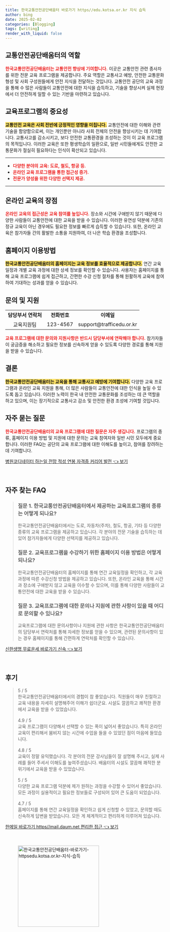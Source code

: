 ```yaml
---
title: 한국교통안전공단배움터 바로가기 https//edu.kotsa.or.kr 지식 습득
author: bing
date: 2025-02-02
categories: [Blogging]
tags: [writing]
render_with_liquid: false
---
```



<h2 id='교통안전공단배움터의 역할'>교통안전공단배움터의 역할</h2>

<p><b><span style="color: #ee2323;">한국교통안전공단배움터는 교통안전 향상에 기여합니다.</span></b> 이곳은 교통안전 관련 종사자를 위한 전문 교육 프로그램을 제공합니다. 주요 역할은 교통사고 예방, 안전한 교통문화 형성 및 사회 구성원들에게 안전 지식을 전달하는 것입니다. 교통안전 공단의 교육 과정을 통해 수 많은 사람들이 교통안전에 대한 지식을 습득하고, 기술을 향상시켜 실제 현장에서 더 안전하게 일할 수 있는 기반을 마련하고 있습니다.</p>

<h2 id='교육프로그램의 중요성'>교육프로그램의 중요성</h2>

<p><b><span style="background-color: #ffe066;">교통안전 교육은 사회 전반에 긍정적인 영향을 미칩니다.</span></b> 교통안전에 대한 이해와 관련 기술을 함양함으로써, 이는 개인뿐만 아니라 사회 전체의 안전을 향상시키는 데 기여합니다. 교통사고를 감소시키고, 보다 안전한 교통환경을 조성하는 것이 이 교육 프로그램의 목적입니다. 이러한 교육은 또한 평생학습의 일환으로, 일반 시민들에게도 안전한 교통문화가 절실히 필요하다는 인식이 확산되고 있습니다.</p>

<hr />

<ul>
    <li><b><span style="color: #ee2323;">다양한 분야의 교육: 도로, 철도, 항공 등.</span></b></li>
    <li><b><span style="color: #ee2323;">온라인 교육 프로그램을 통한 접근성 증가.</span></b></li>
    <li><b><span style="color: #ee2323;">전문가 양성을 위한 다양한 선택지 제공.</span></b></li>
</ul>

<hr />

<h2 id='온라인 교육의 장점'>온라인 교육의 장점</h2>

<p><b><span style="color: #ee2323;">온라인 교육의 접근성은 교육 참여를 높입니다.</span></b> 장소와 시간에 구애받지 않기 때문에 다양한 사람들이 교통안전에 대한 교육을 받을 수 있습니다. 이러한 유연성 덕분에 기존의 정규 교육이 아닌 경우에도 필요한 정보를 빠르게 습득할 수 있습니다. 또한, 온라인 교육은 참가자들 간의 활발한 소통을 지원하여, 더 나은 학습 환경을 조성합니다.</p>

<h2 id='홈페이지 이용방법'>홈페이지 이용방법</h2>

<p><b><span style="background-color: #ffe066;">한국교통안전공단배움터의 홈페이지는 교육 정보를 효율적으로 제공합니다.</span></b> 연간 교육일정과 개별 교육 과정에 대한 상세 정보를 확인할 수 있습니다. 사용자는 홈페이지를 통해 교육 프로그램에 쉽게 접근하고, 간편한 수강 신청 절차를 통해 원활하게 교육에 참여하여 기대하는 성과를 얻을 수 있습니다.</p>

<h2 id='문의 및 지원'>문의 및 지원</h2>

<table>
    <tr>
        <td style="text-align: center; height: 17px;"><b>담당부서 연락처</b></td>
        <td style="text-align: center; height: 17px;"><b>전화번호</b></td>
        <td style="text-align: center; height: 17px;"><b>이메일</b></td>
    </tr>
    <tr>
        <td style="text-align: center; height: 17px;">교육지원팀</td>
        <td style="text-align: center; height: 17px;">123-4567</td>
        <td style="text-align: center; height: 17px;">support@trafficedu.or.kr</td>
    </tr>
</table>

<p><b><span style="color: #ee2323;">교육 프로그램에 대한 문의와 지원사항은 반드시 담당부서에 연락해야 합니다.</span></b> 참가자들이 궁금증을 해소하고 필요한 정보를 신속하게 얻을 수 있도록 다양한 경로를 통해 지원을 받을 수 있습니다.</p>

<h2 id='결론'>결론</h2>

<p><b><span style="background-color: #ffe066;">한국교통안전공단배움터는 교육을 통해 교통사고 예방에 기여합니다.</span></b> 다양한 교육 프로그램과 온라인 교육 지원을 통해, 더 많은 사람들이 교통안전에 대한 인식을 높일 수 있도록 돕고 있습니다. 이러한 노력이 한국 내 안전한 교통문화를 조성하는 데 큰 역할을 하고 있으며, 이는 장기적으로 교통사고 감소 및 안전한 환경 조성에 기여할 것입니다.</p>

<h2 id='자주 묻는 질문'>자주 묻는 질문</h2>

<p><b><span style="color: #ee2323;">한국교통안전공단배움터의 교육 프로그램에 대한 질문은 자주 생깁니다.</span></b> 프로그램의 종류, 홈페이지 이용 방법 및 지원에 대한 문의는 교육 참여자와 일반 시민 모두에게 중요합니다. 이러한 FAQ는 공단의 교육 프로그램에 대한 이해도를 높이고, 참여를 장려하는 데 기여합니다.</p>


<p><a class="click-button" title="병원코디네이터 하는일 전망 적성 연봉 자격증 커리어 발전" href="https://aptwhite.github.io/posts/%EB%B3%91%EC%9B%90%EC%BD%94%EB%94%94%EB%84%A4%EC%9D%B4%ED%84%B0-%ED%95%98%EB%8A%94%EC%9D%BC-%EC%A0%84%EB%A7%9D-%EC%A0%81%EC%84%B1-%EC%97%B0%EB%B4%89-%EC%9E%90%EA%B2%A9%EC%A6%9D-%EC%BB%A4%EB%A6%AC%EC%96%B4-%EB%B0%9C%EC%A0%84/" rel="dofollow">병원코디네이터 하는일 전망 적성 연봉 자격증 커리어 발전 👈 보기</a></p><br>
<h2 id='자주_찾는_FAQ'>자주 찾는 FAQ</h2>
<div itemscope="" itemtype="https://schema.org/FAQPage"> 
<blockquote> 
<div itemscope="" itemprop="mainEntity" itemtype="https://schema.org/Question"> 
<h3 itemprop="name">질문 1. 한국교통안전공단배움터에서 제공하는 교육프로그램의 종류는 어떻게 되나요?</h3> 
<div itemscope="" itemprop="acceptedAnswer" itemtype="https://schema.org/Answer"> 
<span itemprop="text"> 
<p>한국교통안전공단배움터에서는 도로, 자동차(주차), 철도, 항공, 기타 등 다양한 종류의 교육 프로그램을 제공하고 있습니다. 각 분야의 전문 기술을 습득하는 데 있어 참가자들에게 다양한 선택지를 제공하고 있습니다.</p> 
</span> 
</div> 
</div> 

<div itemscope="" itemprop="mainEntity" itemtype="https://schema.org/Question"> 
<h3 itemprop="name">질문 2. 교육프로그램을 수강하기 위한 홈페이지 이용 방법은 어떻게 되나요?</h3> 
<div itemscope="" itemprop="acceptedAnswer" itemtype="https://schema.org/Answer"> 
<span itemprop="text"> 
<p>한국교통안전공단배움터의 홈페이지를 통해 연간 교육일정을 확인하고, 각 교육과정에 따른 수강신청 방법을 제공하고 있습니다. 또한, 온라인 교육을 통해 시간과 장소에 구애받지 않고 교육을 이수할 수 있으며, 이를 통해 다양한 사람들이 교통안전에 대한 교육을 받을 수 있습니다.</p> 
</span> 
</div> 
</div> 

<div itemscope="" itemprop="mainEntity" itemtype="https://schema.org/Question"> 
<h3 itemprop="name">질문 3. 교육프로그램에 대한 문의나 지원에 관한 사항이 있을 때 어디로 문의할 수 있나요?</h3> 
<div itemscope="" itemprop="acceptedAnswer" itemtype="https://schema.org/Answer"> 
<span itemprop="text"> 
<p>교육프로그램에 대한 문의사항이나 지원에 관한 사항은 한국교통안전공단배움터의 담당부서 연락처를 통해 자세한 정보를 얻을 수 있으며, 관련된 문의사항이 있는 경우 홈페이지를 통해 간편하게 연락처를 확인할 수 있습니다.</p> 
</span> 
</div> 
</div> 
</blockquote> 
</div>
<p><a class="click-button" title="신한생명 무료운세 바로가기 신속" href="https://aptwhite.github.io/posts/%EC%8B%A0%ED%95%9C%EC%83%9D%EB%AA%85-%EB%AC%B4%EB%A3%8C%EC%9A%B4%EC%84%B8-%EB%B0%94%EB%A1%9C%EA%B0%80%EA%B8%B0-%EC%8B%A0%EC%86%8D/" rel="dofollow">신한생명 무료운세 바로가기 신속 👈 보기</a></p><br>
<h2 id='후기'>후기</h2>
<div itemscope itemtype="https://schema.org/Product">
  <blockquote>
  <div itemprop="review" itemscope itemtype="https://schema.org/Review">
      <div itemprop="reviewRating" itemscope itemtype="https://schema.org/Rating"> <span itemprop="ratingValue">5</span> / <span itemprop="bestRating">5</span> </div>
      <span itemprop="reviewBody">한국교통안전공단배움터에서의 경험이 참 좋았습니다. 직원들이 매우 친절하고 교육 내용을 자세히 설명해주어 이해가 쉽더군요. 시설도 깔끔하고 쾌적한 환경에서 교육을 받을 수 있었습니다.</span>
  </div>
  <br>
  <div itemprop="review" itemscope itemtype="https://schema.org/Review">
      <div itemprop="reviewRating" itemscope itemtype="https://schema.org/Rating"> <span itemprop="ratingValue">4.9</span> / <span itemprop="bestRating">5</span> </div>
      <span itemprop="reviewBody">교육 프로그램이 다양해서 선택할 수 있는 폭이 넓어서 좋았습니다. 특히 온라인 교육이 편리해서 붐비지 않는 시간에 수업을 들을 수 있었던 점이 마음에 들었습니다.</span>
  </div>
  <br>
  <div itemprop="review" itemscope itemtype="https://schema.org/Review">
      <div itemprop="reviewRating" itemscope itemtype="https://schema.org/Rating"> <span itemprop="ratingValue">4.8</span> / <span itemprop="bestRating">5</span> </div>
      <span itemprop="reviewBody">교육이 정말 유익했습니다. 각 분야의 전문 강사님들이 잘 설명해 주시고, 실제 사례를 들어 주셔서 이해도를 높여주셨습니다. 배움터의 시설도 깔끔해 쾌적한 분위기에서 교육을 받을 수 있었습니다.</span>
  </div>
  <br>
  <div itemprop="review" itemscope itemtype="https://schema.org/Review">
      <div itemprop="reviewRating" itemscope itemtype="https://schema.org/Rating"> <span itemprop="ratingValue">5</span> / <span itemprop="bestRating">5</span> </div>
      <span itemprop="reviewBody">다양한 교육 프로그램 덕분에 제가 원하는 과정을 수강할 수 있어서 좋았습니다. 모든 과정이 실용적이고 필요한 정보들로 구성되어 있어 큰 도움이 되었습니다.</span>
  </div>
  <br>
  <div itemprop="review" itemscope itemtype="https://schema.org/Review">
      <div itemprop="reviewRating" itemscope itemtype="https://schema.org/Rating"> <span itemprop="ratingValue">4.7</span> / <span itemprop="bestRating">5</span> </div>
      <span itemprop="reviewBody">홈페이지를 통해 연간 교육일정을 확인하고 쉽게 신청할 수 있었고, 문의할 때도 신속하게 답변을 받았습니다. 모든 게 체계적이고 편리하게 이루어져 있습니다.</span>
  </div>
  </blockquote>
</div>
<p><a class="click-button" title="한메일 바로가기 https//mail.daum.net 편리한 접근" href="https://aptwhite.github.io/posts/%ED%95%9C%EB%A9%94%EC%9D%BC-%EB%B0%94%EB%A1%9C%EA%B0%80%EA%B8%B0-httpsmail.daum.net-%ED%8E%B8%EB%A6%AC%ED%95%9C-%EC%A0%91%EA%B7%BC/" rel="dofollow">한메일 바로가기 https//mail.daum.net 편리한 접근 👈 보기</a></p><br>
<figure class="image"><img src="https://aptwhite.github.io/assets/img/thumbnail/한국교통안전공단배움터-바로가기-httpsedu.kotsa.or.kr-지식-습득.webp" alt="한국교통안전공단배움터-바로가기-httpsedu.kotsa.or.kr-지식-습득" width="256" height="256"></figure>